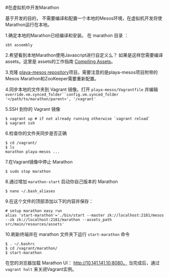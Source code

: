 
#在虚拟机中开发Marathon

 

基于开发的目的， 不需要编译和配置一个本地的Mesos环境，在虚拟机开发将使Marathon运行在本地。


1.确定本地的Marathon已经编译和安装。 在  marathon  目录 ：
   
    sbt assembly

2.希望看到本地Marathon使用Javascript进行自定义么？ 如果是这样您需要编译assets。这里是  assets的工作指南  [Compiling Assets](https://github.com/mesosphere/marathon-ui#compiling-assets)。

3.克隆  [playa-mesos repository](https://github.com/mesosphere/playa-mesos)项目。需要注意的是playa-mesos项目附带的Mesos  Marathon和ZooKeeper需要重新配置。


4.同步本地的文件夹到 Vagrant  镜像。打开  `playa-mesos/Vagrantfile`  并编辑      
`override.vm.synced_folder``config.vm.synced_folder '</path/to/marathon/parent>', '/vagrant'`
      

5.SSH 到你的  Vagrant  镜像

    $ vagrant up # if not already running otherwise `vagrant reload`
    $ vagrant ssh


6.检查你的文件夹同步是否正确


    $ cd /vagrant/
    $ ls
    marathon playa-mesos ...

7.在Vagrant镜像中停止 Marathon 

    $ sudo stop marathon

8.通过增加  `marathon-start`  启动你自己版本的  Marathon

 `$ nano ~/.bash_aliases`

9.在这个文件的顶部添加以下的内容并保存：

    # setup marathon easy run
    alias 'start-marathon'='./bin/start --master zk://localhost:2181/mesos --zk zk://localhost:2181/marathon --assets_path src/main/resources/assets'

10.刷新终端并在 marathon  文件夹下运行   `start-marathon`  命令


    $ . ~/.bashrc
    $ cd /vagrant/marathon/
    $ start-marathon


在您的浏览器加载 Marathon UI： http://10.141.141.10:8080， 当完成后，通过  `vagrant halt` 来关闭Vagrant实例。
